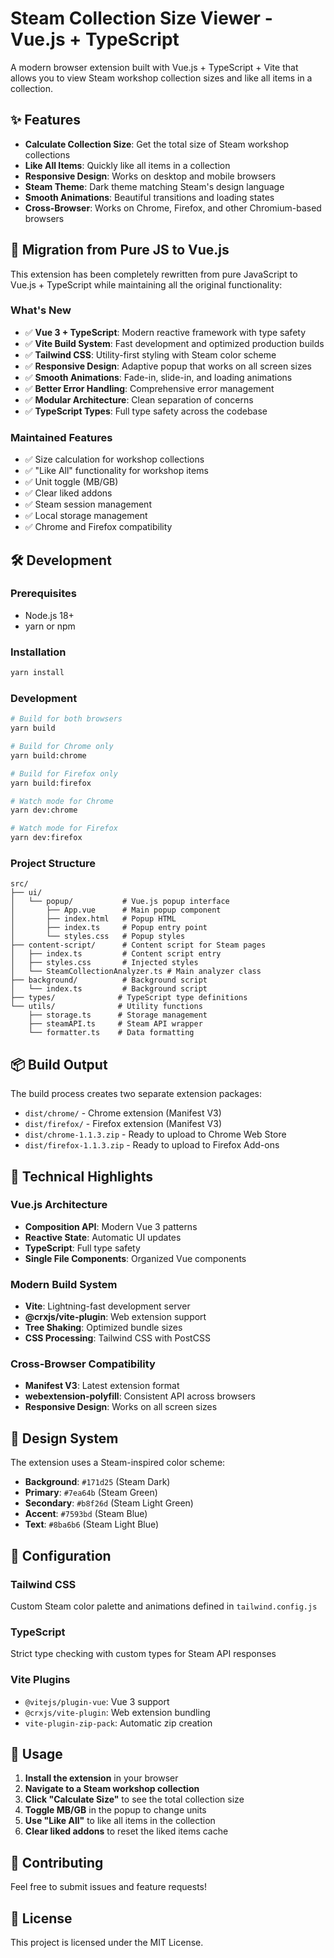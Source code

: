 # Steam Collection Size Viewer - Vue.js + TypeScript

A modern browser extension built with Vue.js + TypeScript + Vite that allows you to view Steam workshop collection sizes and like all items in a collection.

## ✨ Features

- **Calculate Collection Size**: Get the total size of Steam workshop collections
- **Like All Items**: Quickly like all items in a collection
- **Responsive Design**: Works on desktop and mobile browsers
- **Steam Theme**: Dark theme matching Steam's design language
- **Smooth Animations**: Beautiful transitions and loading states
- **Cross-Browser**: Works on Chrome, Firefox, and other Chromium-based browsers

## 🚀 Migration from Pure JS to Vue.js

This extension has been completely rewritten from pure JavaScript to Vue.js + TypeScript while maintaining all the original functionality:

### What's New
- ✅ **Vue 3 + TypeScript**: Modern reactive framework with type safety
- ✅ **Vite Build System**: Fast development and optimized production builds
- ✅ **Tailwind CSS**: Utility-first styling with Steam color scheme
- ✅ **Responsive Design**: Adaptive popup that works on all screen sizes
- ✅ **Smooth Animations**: Fade-in, slide-in, and loading animations
- ✅ **Better Error Handling**: Comprehensive error management
- ✅ **Modular Architecture**: Clean separation of concerns
- ✅ **TypeScript Types**: Full type safety across the codebase

### Maintained Features
- ✅ Size calculation for workshop collections
- ✅ "Like All" functionality for workshop items
- ✅ Unit toggle (MB/GB)
- ✅ Clear liked addons
- ✅ Steam session management
- ✅ Local storage management
- ✅ Chrome and Firefox compatibility

## 🛠️ Development

### Prerequisites
- Node.js 18+
- yarn or npm

### Installation
```bash
yarn install
```

### Development
```bash
# Build for both browsers
yarn build

# Build for Chrome only
yarn build:chrome

# Build for Firefox only
yarn build:firefox

# Watch mode for Chrome
yarn dev:chrome

# Watch mode for Firefox
yarn dev:firefox
```

### Project Structure
```
src/
├── ui/
│   └── popup/           # Vue.js popup interface
│       ├── App.vue      # Main popup component
│       ├── index.html   # Popup HTML
│       ├── index.ts     # Popup entry point
│       └── styles.css   # Popup styles
├── content-script/      # Content script for Steam pages
│   ├── index.ts         # Content script entry
│   ├── styles.css       # Injected styles
│   └── SteamCollectionAnalyzer.ts # Main analyzer class
├── background/          # Background script
│   └── index.ts         # Background script
├── types/              # TypeScript type definitions
└── utils/              # Utility functions
    ├── storage.ts      # Storage management
    ├── steamAPI.ts     # Steam API wrapper
    └── formatter.ts    # Data formatting
```

## 📦 Build Output

The build process creates two separate extension packages:

- `dist/chrome/` - Chrome extension (Manifest V3)
- `dist/firefox/` - Firefox extension (Manifest V3)
- `dist/chrome-1.1.3.zip` - Ready to upload to Chrome Web Store
- `dist/firefox-1.1.3.zip` - Ready to upload to Firefox Add-ons

## 🌟 Technical Highlights

### Vue.js Architecture
- **Composition API**: Modern Vue 3 patterns
- **Reactive State**: Automatic UI updates
- **TypeScript**: Full type safety
- **Single File Components**: Organized Vue components

### Modern Build System
- **Vite**: Lightning-fast development server
- **@crxjs/vite-plugin**: Web extension support
- **Tree Shaking**: Optimized bundle sizes
- **CSS Processing**: Tailwind CSS with PostCSS

### Cross-Browser Compatibility
- **Manifest V3**: Latest extension format
- **webextension-polyfill**: Consistent API across browsers
- **Responsive Design**: Works on all screen sizes

## 🎨 Design System

The extension uses a Steam-inspired color scheme:

- **Background**: `#171d25` (Steam Dark)
- **Primary**: `#7ea64b` (Steam Green)
- **Secondary**: `#b8f26d` (Steam Light Green)
- **Accent**: `#7593bd` (Steam Blue)
- **Text**: `#8ba6b6` (Steam Light Blue)

## 🔧 Configuration

### Tailwind CSS
Custom Steam color palette and animations defined in `tailwind.config.js`

### TypeScript
Strict type checking with custom types for Steam API responses

### Vite Plugins
- `@vitejs/plugin-vue`: Vue 3 support
- `@crxjs/vite-plugin`: Web extension bundling
- `vite-plugin-zip-pack`: Automatic zip creation

## 📱 Usage

1. **Install the extension** in your browser
2. **Navigate to a Steam workshop collection**
3. **Click "Calculate Size"** to see the total collection size
4. **Toggle MB/GB** in the popup to change units
5. **Use "Like All"** to like all items in the collection
6. **Clear liked addons** to reset the liked items cache

## 🤝 Contributing

Feel free to submit issues and feature requests!

## 📄 License

This project is licensed under the MIT License.